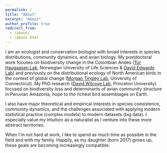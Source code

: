 ```yaml
---
permalink: /
title: "About"
excerpt: "About"
author_profile: true
redirect_from: 
  - /about/
  - /about.html
---
```


I am an ecologist and conservation biologist with broad interests in species distributions, community dynamics, and avian biology. My postdoctoral work focuses on biodiversity change in the Colombian Andes ([Tor Haugaasen Lab](https://tropicalecology.wixsite.com/trecol), Norwegian University of Life Sciences & [David Edwards Lab](http://www.edwardslab.group.shef.ac.uk/)) and previously on the distributional ecology of North American birds in the context of global change ([Morgan Tingley Lab](www.morgantingley.com), University of Connecticut). My PhD research ([David Wilcove Lab](https://scholar.princeton.edu/dwilcove/home), Princeton University) focused on biodiversity loss and determinants of avian community structure in Peruvian Amazonia, hope to the richest bird assemblages on Earth.

I also have major theoretical and empirical interests in species coexistence, community dynamics, and the challenges associated with applying modern statistical practice (complex models) to modern datasets (big data). I especially value my intuition as a naturalist as I venture into these more abstract territories.

When I'm not hard at work, I like to spend as much time as possible in the field and with my family. Happily, as my daughter (born 2017) grows up, these goals are becoming increasingly compatible.